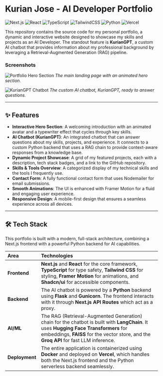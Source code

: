 # Kurian Jose - AI Developer Portfolio

![Next.js](https://img.shields.io/badge/Next-black?style=for-the-badge&logo=next.js&logoColor=white)
![React](https://img.shields.io/badge/react-%2320232a.svg?style=for-the-badge&logo=react&logoColor=%2361DAFB)
![TypeScript](https://img.shields.io/badge/typescript-%23007ACC.svg?style=for-the-badge&logo=typescript&logoColor=white)
![TailwindCSS](https://img.shields.io/badge/tailwindcss-%2338B2AC.svg?style=for-the-badge&logo=tailwind-css&logoColor=white)
![Python](https://img.shields.io/badge/python-3670A0?style=for-the-badge&logo=python&logoColor=ffdd54)
![Vercel](https://img.shields.io/badge/Vercel-black?style=for-the-badge&logo=Vercel&logoColor=white)

This repository contains the source code for my personal portfolio, a dynamic and interactive website designed to showcase my skills and projects as an AI Developer. The standout feature is **KurianGPT**, a custom AI chatbot that provides information about my professional background by leveraging a Retrieval-Augmented Generation (RAG) pipeline.

### Screenshots

![Portfolio Hero Section](http://googleusercontent.com/file_content/3)
*The main landing page with an animated hero section.*

![KurianGPT Chatbot](http://googleusercontent.com/file_content/4)
*The custom AI chatbot, KurianGPT, ready to answer questions.*

---

## ✨ Features

-   **Interactive Hero Section**: A welcoming introduction with an animated avatar and a typewriter effect that cycles through key skills.
-   **AI Chatbot (KurianGPT)**: An integrated chatbot that can answer questions about my skills, projects, and experience. It connects to a custom Python backend that uses a RAG chain to provide context-aware responses from a knowledge base.
-   **Dynamic Project Showcase**: A grid of my featured projects, each with a description, tech stack badges, and a link to the GitHub repository.
-   **Skills & Tools Overview**: A categorized display of my technical skills and the tools I frequently use.
-   **Contact Form**: A fully functional contact form that uses Nodemailer for email submissions.
-   **Smooth Animations**: The UI is enhanced with Framer Motion for a fluid and engaging user experience.
-   **Responsive Design**: A mobile-first design that ensures a seamless experience across all devices.

---

## 🛠️ Tech Stack

This portfolio is built with a modern, full-stack architecture, combining a Next.js frontend with a powerful Python backend for AI capabilities.

| Area         | Technologies                                                                                                                                                                                                                         |
| :----------- | :------------------------------------------------------------------------------------------------------------------------------------------------------------------------------------------------------------------------------------- |
| **Frontend** | **Next.js** and **React** for the core framework, **TypeScript** for type safety, **Tailwind CSS** for styling, **Framer Motion** for animations, and **Shadcn/ui** for accessible components. |
| **Backend** | The AI chatbot is powered by a **Python** backend using **Flask** and **Gunicorn**. The frontend interacts with it through **Next.js API Routes** which act as a proxy.                               |
| **AI/ML** | The RAG (Retrieval-Augmented Generation) chain for the chatbot is built with **LangChain**. It uses **Hugging Face Transformers** for embeddings, **FAISS** for the vector store, and the **Groq API** for fast LLM inference.                                            |
| **Deployment**| The entire application is containerized using **Docker** and deployed on **Vercel**, which handles both the Next.js frontend and the Python serverless backend seamlessly. |
